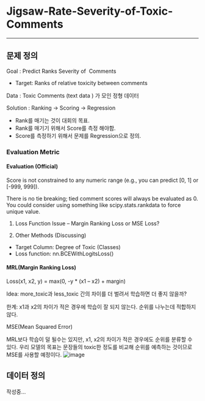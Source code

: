 # Jigsaw-Rate-Severity-of-Toxic-Comments

--- 

## 문제 정의

 Goal : Predict Ranks Severity of  Comments
 
- Target: Ranks of relative toxicity between comments

 Data : Toxic Comments (text data ) 가 모인 정형 데이터
 
 Solution : Ranking -> Scoring -> Regression  
- Rank를 매기는 것이 대회의 목표.
- Rank를 매기기 위해서 Score를 측정 해야함.
- Score를 측정하기 위해서 문제를 Regression으로 정의.


### Evaluation Metric

#### Evaluation (Official)

Score is not constrained to any numeric range (e.g., you can predict [0, 1] or [-999, 999]).

There is no tie breaking; tied comment scores will always be evaluated as 0. You could consider using something like scipy.stats.rankdata to force unique value.

1) Loss Function Issue – Margin Ranking Loss or MSE Loss?

2) Other Methods (Discussing)
- Target Column: Degree of Toxic (Classes)
- Loss function: nn.BCEWithLogitsLoss()

#### MRL(Margin Ranking Loss)

Loss(x1, x2, y) = max(0, -y * (x1 – x2) + margin)

Idea: more_toxic과 less_toxic 간의 차이를 더 벌려서 학습하면 더 좋지 않을까?

한계: x1과 x2의 차이가 적은 경우에 학습이 잘 되지 않는다. 순위를 나누는데 적합하지 않다.

MSE(Mean Squared Error)


MRL보다 학습이 덜 될수는 있지만, x1, x2의 차이가 적은 경우에도 순위를 분류할 수 있다.
우리 모델의 목표는 문장들의 toxic한 정도를 비교해 순위를 예측하는 것이므로 MSE를 사용할 예정이다.
![image](https://user-images.githubusercontent.com/69458840/144067803-935ae262-1544-47a7-8fb4-9d6b1f32f3f5.png)

## 데이터 정의



작성중...
